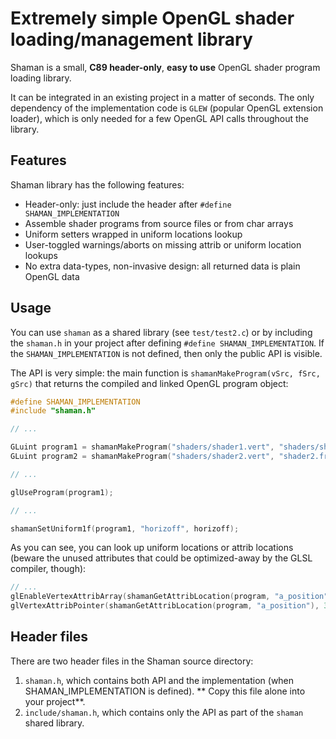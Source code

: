 # Extremely simple OpenGL shader loading/management library
Shaman is a small, **C89 header-only**, **easy to use** OpenGL shader program 
loading library.

It can be integrated in an existing project in a matter of seconds. The only 
dependency of the implementation code is `GLEW` (popular OpenGL extension loader), which is
only needed for a few OpenGL API calls throughout the library.

## Features
Shaman library has the following features:
- Header-only: just include the header after `#define SHAMAN_IMPLEMENTATION`
- Assemble shader programs from source files or from char arrays
- Uniform setters wrapped in uniform locations lookup
- User-toggled warnings/aborts on missing attrib or uniform location lookups
- No extra data-types, non-invasive design: all returned data is plain OpenGL data

## Usage
You can use `shaman` as a shared library (see `test/test2.c`) or by including 
the `shaman.h` in your project after defining `#define SHAMAN_IMPLEMENTATION`. If
the `SHAMAN_IMPLEMENTATION` is not defined, then only the public API is visible.

The API is very simple: the main function is `shamanMakeProgram(vSrc, fSrc, gSrc)`
that returns the compiled and linked OpenGL program object:

``` c
#define SHAMAN_IMPLEMENTATION
#include "shaman.h"

// ...

GLuint program1 = shamanMakeProgram("shaders/shader1.vert", "shaders/shader1.frag", NULL);
GLuint program2 = shamanMakeProgram("shaders/shader2.vert", "shader2.frag", NULL); 

// ...

glUseProgram(program1);

// ...

shamanSetUniform1f(program1, "horizoff", horizoff);

```

As you can see, you can look up uniform locations or attrib locations (beware the 
unused attributes that could be optimized-away by the GLSL compiler, though):

``` c
// ...
glEnableVertexAttribArray(shamanGetAttribLocation(program, "a_position"));
glVertexAttribPointer(shamanGetAttribLocation(program, "a_position"), 3, GL_FLOAT, GL_FALSE, 0, (void*)vertexPositionsOff);
```

## Header files
There are two header files in the Shaman source directory:
1. `shaman.h`, which contains both API and the implementation (when SHAMAN_IMPLEMENTATION is defined).
** Copy this file alone into your project**.
2. `include/shaman.h`, which contains only the API as part of the `shaman` shared library.
